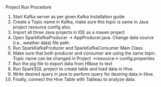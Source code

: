 Project Run Procedure
1. Start Kafka server as per given Kafka Installation guide
2. Create a Topic name in Kafka, make sure this topic is same in Java project resource
config also.
3. Import all three Java projects in IDE as a maven project
4. Open SparkKafkaProducer -> AppProducer.java. Change data source (i.e., weather data)
file path.
5. Run SparkKafkaProducer and SparkKafkaConsumer Main Class.
6. Make sure that both producer and consumer are using the same topic. Topic name can be
changed in Project ->resource-> config.properties
7. Run the pig file to export data from HBase to text
8. Run SparkSQL project to create table and load data in Hive.
9. Write desired query in java to perform query for desiring data in Hive.
10. Finally, connect the Hive Table with Tableau to analyze data.